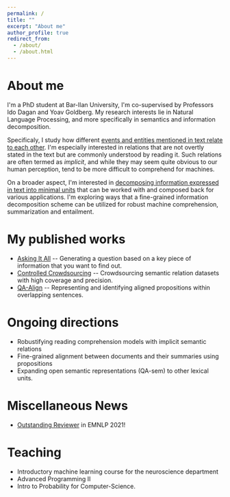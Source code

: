 ```yaml
---
permalink: /
title: ""
excerpt: "About me"
author_profile: true
redirect_from: 
  - /about/
  - /about.html
---
```


# About me
I'm a PhD student at Bar-Ilan University, I'm co-supervised by Professors Ido Dagan and Yoav Goldberg. My research interests lie in Natural Language Processing, and more specifically in semantics and information decomposition.

Specificaly, I study how different [events and entities mentioned in text relate to each other](https://en.wikipedia.org/wiki/Semantic_role_labeling). I'm especially interested in relations that are not overtly stated in the text but are commonly understood by reading it. 
Such relations are often termed as <i>implicit</i>, and while they may seem quite obvious to our human perception, tend to be more difficult to comprehend for machines. 

On a broader aspect, I'm interested in [decomposing information expressed in text into minimal units](https://qasrl.org/) that can be worked with and composed back for various applications. I'm exploring ways that a fine-grained information decomposition scheme can be utilized for robust machine comprehension, summarization and entailment.

# My published works
* [Asking It All](/publication/EMNLP2021-Asking-It-All) -- Generating a question based on a key piece of information that you want to find out.
* [Controlled Crowdsourcing](/publication/ACL2020-controlled-crowdsourcing-for-highquality-qasrl-annotation) -- Crowdsourcing semantic relation datasets with high coverage and precision.
* [QA-Align](/publication/EMNLP2021-QA-Align) -- Representing and identifying aligned propositions within overlapping sentences.


# Ongoing directions
* Robustifying reading comprehension models with implicit semantic relations
* Fine-grained alignment between documents and their summaries using propositions
* Expanding open semantic representations (QA-sem) to other lexical units. 

# Miscellaneous News
 * [Outstanding Reviewer](https://aclanthology.org/2021.emnlp-main.0.pdf#page=31) in EMNLP 2021!

# Teaching
* Introductory machine learning course for the neuroscience department
* Advanced Programming II 
* Intro to Probability for Computer-Science.

